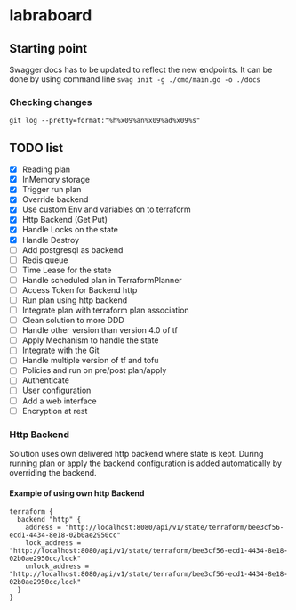 # labraboard

## Starting point

Swagger docs has to be updated to reflect the new endpoints. 
It can be done by using command line `swag init -g ./cmd/main.go -o ./docs`


### Checking changes 
`git log --pretty=format:"%h%x09%an%x09%ad%x09%s"`

## TODO list
- [X] Reading plan
- [X] InMemory storage
- [X] Trigger run plan
- [X] Override backend
- [X] Use custom Env and variables on to terraform
- [X] Http Backend (Get Put)
- [X] Handle Locks on the state 
- [X] Handle Destroy
- [ ] Add postgresql as backend
- [ ] Redis queue
- [ ] Time Lease for the state
- [ ] Handle scheduled plan in TerraformPlanner
- [ ] Access Token for Backend http
- [ ] Run plan using http backend
- [ ] Integrate plan with terraform plan association
- [ ] Clean solution to more DDD
- [ ] Handle other version than version 4.0 of tf
- [ ] Apply Mechanism to handle the state
- [ ] Integrate with the Git
- [ ] Handle multiple version of tf and tofu
- [ ] Policies and run on pre/post plan/apply
- [ ] Authenticate
- [ ] User configuration
- [ ] Add a web interface
- [ ] Encryption at rest

### Http Backend
Solution uses own delivered http backend where state is kept. During running plan or apply the backend configuration is 
added automatically by overriding the backend. 

#### Example of using own http Backend
```hcl
terraform {
  backend "http" {
    address = "http://localhost:8080/api/v1/state/terraform/bee3cf56-ecd1-4434-8e18-02b0ae2950cc"
    lock_address = "http://localhost:8080/api/v1/state/terraform/bee3cf56-ecd1-4434-8e18-02b0ae2950cc/lock"
    unlock_address = "http://localhost:8080/api/v1/state/terraform/bee3cf56-ecd1-4434-8e18-02b0ae2950cc/lock"
  }
}
```